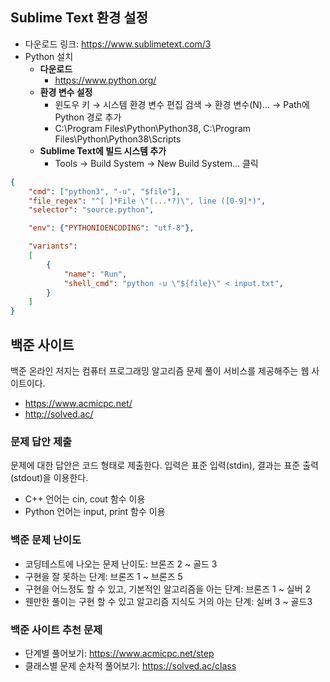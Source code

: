 ## Sublime Text 환경 설정

 - 다운로드 링크: https://www.sublimetext.com/3
 - Python 설치
   - **다운로드**
     - https://www.python.org/
   - **환경 변수 설정**
     - 윈도우 키 → 시스템 환경 변수 편집 검색 → 환경 변수(N)... → Path에 Python 경로 추가
     - C:\Program Files\Python\Python38, C:\Program Files\Python\Python38\Scripts
   - **Sublime Text에 빌드 시스템 추가**
     - Tools → Build System → New Build System... 클릭
```json
{
	"cmd": ["python3", "-u", "$file"],
	"file_regex": "^[ ]*File \"(...*?)\", line ([0-9]*)",
	"selector": "source.python",

	"env": {"PYTHONIOENCODING": "utf-8"},

	"variants":
	[
		{
			"name": "Run",
            "shell_cmd": "python -u \"${file}\" < input.txt",
		}
	]
}
```

## 백준 사이트

백준 온라인 저지는 컴퓨터 프로그래밍 알고리즘 문제 풀이 서비스를 제공해주는 웹 사이트이다.
 - https://www.acmicpc.net/
 - http://solved.ac/

### 문제 답안 제출

문제에 대한 답안은 코드 형태로 제출한다. 입력은 표준 입력(stdin), 결과는 표준 출력(stdout)을 이용한다.  
 - C++ 언어는 cin, cout 함수 이용
 - Python 언어는 input, print 함수 이용

### 백준 문제 난이도

 - 코딩테스트에 나오는 문제 난이도: 브론즈 2 ~ 골드 3
 - 구현을 잘 못하는 단계: 브론즈 1 ~ 브론즈 5
 - 구현을 어느정도 할 수 있고, 기본적인 알고리즘을 아는 단계: 브론즈 1 ~ 실버 2
 - 웬만한 풀이는 구현 할 수 있고 알고리즘 지식도 거의 아는 단계: 실버 3 ~ 골드3

### 백준 사이트 추천 문제

 - 단계별 풀어보기: https://www.acmicpc.net/step
 - 클래스별 문제 순차적 풀어보기: https://solved.ac/class
